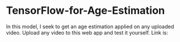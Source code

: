 # TensorFlow-for-Age-Estimation

In this model, I seek to get an age estimation applied on any uploaded video.
Upload any video to this web app and test it yourself.
Link is:
